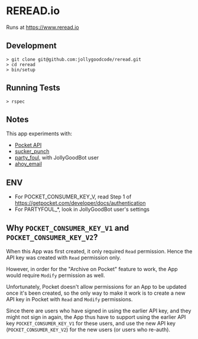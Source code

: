 # REREAD.io

Runs at https://www.reread.io

## Development

```
> git clone git@github.com:jollygoodcode/reread.git
> cd reread
> bin/setup
```

## Running Tests

```
> rspec
```

## Notes

This app experiments with:

- [Pocket API](https://getpocket.com/developer/)
- [sucker_punch](https://github.com/brandonhilkert/sucker_punch)
- [party_foul](https://github.com/dockyard/party_foul), with JollyGoodBot user
- [ahoy_email](https://github.com/ankane/ahoy_email)

## ENV

- For POCKET_CONSUMER_KEY_V<number>, read Step 1 of https://getpocket.com/developer/docs/authentication
- For PARTYFOUL_*, look in JollyGoodBot user's settings

## Why `POCKET_CONSUMER_KEY_V1` and `POCKET_CONSUMER_KEY_V2`?

When this App was first created, it only required `Read` permission.
Hence the API key was created with `Read` permission only.

However, in order for the "Archive on Pocket" feature to work,
the App would require `Modify` permission as well.

Unfortunately, Pocket doesn't allow permissions for an App to be updated once it's been created,
so the only way to make it work is to create a new API key in Pocket with `Read` and `Modify` permissions.

Since there are users who have signed in using the earlier API key, and they might not sign in again,
the App thus have to support using the earlier API key `POCKET_CONSUMER_KEY_V1` for these users,
and use the new API key (`POCKET_CONSUMER_KEY_V2`) for the new users (or users who re-auth).

